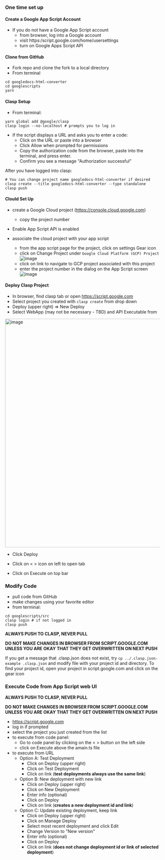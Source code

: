 ### One time set up

#### Create a Google App Script Account

- If you do not have a Google App Script account
  - from browser, log into a Google account
  - visit https:/script.google.com/home/usersettings
  - turn on Google Apps Script API

#### Clone from GitHub

- Fork repo and clone the fork to a local directory
- From terminal

```
cd googledocs-html-converter
cd googlescripts
yarn
```

#### Clasp Setup

- From terminal:

```
yarn global add @google/clasp
clasp login --no-localhost # prompts you to log in
```

- If the script displays a URL and asks you to enter a code:
  - Click on the URL or paste into a browser
  - Click Allow when prompted for permissions
  - Copy the authorization code from the browser, paste into the terminal, and press enter.
  - Confirm you see a message "Authorization successful"

After you have logged into clasp:

```
# You can change project name googledocs-html-converter if desired
clasp create --title googledocs-html-converter --type standalone
clasp push
```

#### Clould Set Up

- create a Google Cloud project (https://console.cloud.google.com)
  - copy the project number
- Enable App Script API is enabled
- associate the cloud project with your app script

  - from the app script page for the project, click on settings Gear icon
  - click on Change Project under `Google Cloud Platform (GCP) Project`
    ![image](https://user-images.githubusercontent.com/32078396/178492415-12da0aa5-b5dc-431e-8a2c-cb08d4405de5.png)
  - click on link to navigate to GCP project associated with this project
  - enter the project number in the dialog on the App Script screen
    ![image](https://user-images.githubusercontent.com/32078396/178491762-d5d48dab-191d-41e1-b7ff-3b3315f9d734.png)

#### Deploy Clasp Project

- In browser, find clasp tab or open https://script.google.com
- Select project you created with `clasp create` from drop down
- Deploy (upper right) => New Deploy
- Select WebApp (may not be necessary - TBD) and API Executable from 
<img width="744" alt="image" src="https://user-images.githubusercontent.com/32078396/180614343-3d361498-2e2c-49b7-8e7c-bbb2efa01a23.png">

- Click Deploy

- Click on < > icon on left to open tab
- Click on Execute on top bar

### Modify Code

- pull code from GitHub
- make changes using your favorite editor
- from terminal:

```
cd googlescripts/src
clasp login # if not logged in
clasp push
```

**ALWAYS PUSH TO CLASP, NEVER PULL**

**DO NOT MAKE CHANGES IN BROWSER FROM SCRIPT.GOOGLE.COM UNLESS YOU ARE OKAY THAT THEY GET OVERWRITTEN ON NEXT PUSH**

If you get a message that .clasp.json does not exist, try `cp ../.clasp.json-example .clasp.json` and modify file with your project id and directory. To find your project id, open your project in script.google.com and click on the gear icon

### Execute Code from App Script web UI

**ALWAYS PUSH TO CLASP, NEVER PULL**

**DO NOT MAKE CHANGES IN BROWSER FROM SCRIPT.GOOGLE.COM UNLESS YOU ARE OKAY THAT THEY GET OVERWRITTEN ON NEXT PUSH**

- https://script.google.com
- log in if prompted
- select the project you just created from the list
- to execute from code panel:
  - Go to code panel by clicking on the < > button on the left side
  - click on Execute above the amain.ts file
- to execute from URL
  - Option A: Test Deployment
    - Click on Deploy (upper right)
    - Click on Test Deployment
    - Click on link (**test deployments always use the same link**)
  - Option B: New deployment with new link
    - Click on Deploy (upper right)
    - Click on New Deployment
    - Enter info (optional)
    - Click on Deploy
    - Click on link (**creates a new deployment id and link**)
  - Option C: Update existing deployment, keep link
    - Click on Deploy (upper right)
    - Click on Manage Deploy
    - Select most recent deployment and click Edit
    - Change Version to "New version"
    - Enter info (optional)
    - Click on Deploy
    - Click on link (**does not change deployment id or link of selected deployment**)

